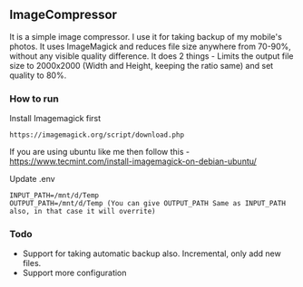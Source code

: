 ## ImageCompressor
It is a simple image compressor. I use it for taking backup of my mobile's photos. It uses ImageMagick and reduces file size anywhere from 70-90%, without any visible quality difference. 
It does 2 things - Limits the output file size to 2000x2000 (Width and Height, keeping the ratio same) and set quality to 80%. 

### How to run
Install Imagemagick first
```
https://imagemagick.org/script/download.php
```
If you are using ubuntu like me then follow this - https://www.tecmint.com/install-imagemagick-on-debian-ubuntu/

Update .env
```
INPUT_PATH=/mnt/d/Temp
OUTPUT_PATH=/mnt/d/Temp (You can give OUTPUT_PATH Same as INPUT_PATH also, in that case it will overrite)
```
### Todo
- Support for taking automatic backup also. Incremental, only add new files. 
- Support more configuration